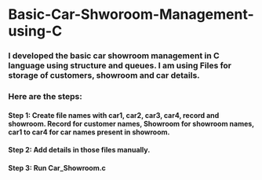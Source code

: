 # Basic-Car-Shworoom-Management-using-C
### I developed the basic car showroom management in C language using structure and queues. I am using Files for storage of customers, showroom and car details.
### Here are the steps:
#### Step 1: Create file names with car1, car2, car3, car4, record and showroom. Record for customer names, Showroom for showroom names, car1 to car4 for car names present in showroom.
#### Step 2: Add details in those files manually.
#### Step 3: Run Car_Showroom.c
